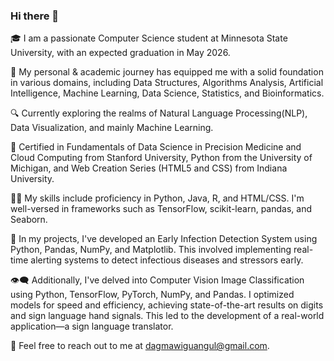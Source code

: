 ### Hi there 👋

🎓 I am a passionate Computer Science student at Minnesota State University, with an expected graduation in May 2026.

🚀 My personal & academic journey has equipped me with a solid foundation in various domains, including Data Structures, Algorithms Analysis, Artificial Intelligence, Machine Learning, Data Science, Statistics, and Bioinformatics.

🔍 Currently exploring the realms of Natural Language Processing(NLP), Data Visualization, and mainly Machine Learning.

📜 Certified in Fundamentals of Data Science in Precision Medicine and Cloud Computing from Stanford University, Python from the University of Michigan, and Web Creation Series (HTML5 and CSS) from Indiana University.

👨‍💻 My skills include proficiency in Python, Java, R, and HTML/CSS. I'm well-versed in frameworks such as TensorFlow, scikit-learn, pandas, and Seaborn.

🔬 In my projects, I've developed an Early Infection Detection System using Python, Pandas, NumPy, and Matplotlib. This involved implementing real-time alerting systems to detect infectious diseases and stressors early.

👁️‍🗨️ Additionally, I've delved into Computer Vision Image Classification using Python, TensorFlow, PyTorch, NumPy, and Pandas. I optimized models for speed and efficiency, achieving state-of-the-art results on digits and sign language hand signals. This led to the development of a real-world application—a sign language translator.

📧 Feel free to reach out to me at dagmawiguangul@gmail.com.
